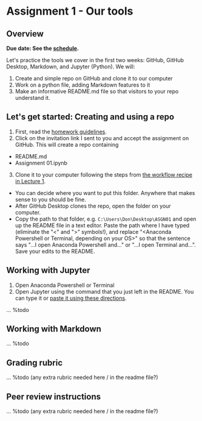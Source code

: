 # Assignment 1 - Our tools

## Overview 

**Due date: See the [schedule](https://ledatascifi.github.io/#schedule).**

Let's practice the tools we cover in the first two weeks: GitHub, GitHub Desktop, Markdown, and Jupyter (Python). We will:

1. Create and simple repo on GitHub and clone it to our computer
2. Work on a python file, adding Markdown features to it
3. Make an informative README.md file so that visitors to your repo understand it.

## Let's get started: Creating and using a repo

1. First, read the [homework guidelines](guidelines-asgn.html).
2. Click on the invitation link I sent to you and accept the assignment on GitHub. This will create a repo containing 
  - README.md
  - Assignment 01.ipynb
3. Clone it to your computer following the steps from [the workflow recipe in Lecture 1](https://ledatascifi.github.io/lectures-spr2020/01/01_Motivation_and_Getting_Started.html#***-THE-WORKFLOW-RECIPE--***).
  - You can decide where you want to put this folder. Anywhere that makes sense to you should be fine.
  - After GitHub Desktop clones the repo, open the folder on your computer.
  - Copy the path to that folder, e.g. `C:\Users\Don\Desktop\ASGN01` and open up the README file in a text editor. Paste the path where I have typed <path> (eliminate the "<" and ">" symbols!), and replace "<Anaconda Powershell or Terminal, depending on your OS>" so that the sentence says "...I open Anaconda Powershell and..." or "...I open Terminal and...". Save your edits to the README.
  
## Working with Jupyter

1. Open Anaconda Powershell or Terminal
2. Open Jupyter using the command that you just left in the README. You can type it or [paste it using these directions](https://ledatascifi.github.io/lectures-spr2020/01/02_Jupyter_Basics.html#Before-next-class).

... %todo

## Working with Markdown

... %todo

## Grading rubric

... %todo (any extra rubric needed here / in the readme file?)

## Peer review instructions

... %todo (any extra rubric needed here / in the readme file?)
